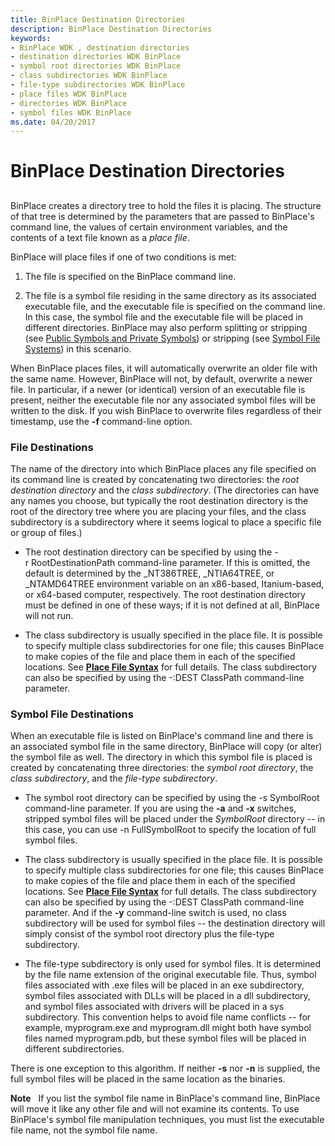 ```yaml
---
title: BinPlace Destination Directories
description: BinPlace Destination Directories
keywords:
- BinPlace WDK , destination directories
- destination directories WDK BinPlace
- symbol root directories WDK BinPlace
- class subdirectories WDK BinPlace
- file-type subdirectories WDK BinPlace
- place files WDK BinPlace
- directories WDK BinPlace
- symbol files WDK BinPlace
ms.date: 04/20/2017
---
```


# BinPlace Destination Directories


## <span id="ddk_binplace_destination_directories_tools"></span><span id="DDK_BINPLACE_DESTINATION_DIRECTORIES_TOOLS"></span>


BinPlace creates a directory tree to hold the files it is placing. The structure of that tree is determined by the parameters that are passed to BinPlace's command line, the values of certain environment variables, and the contents of a text file known as a *place file*.

BinPlace will place files if one of two conditions is met:

1.  The file is specified on the BinPlace command line.

2.  The file is a symbol file residing in the same directory as its associated executable file, and the executable file is specified on the command line. In this case, the symbol file and the executable file will be placed in different directories. BinPlace may also perform splitting or stripping (see [Public Symbols and Private Symbols](public-symbols-and-private-symbols.md)) or stripping (see [Symbol File Systems](symbol-file-systems.md)) in this scenario.

When BinPlace places files, it will automatically overwrite an older file with the same name. However, BinPlace will not, by default, overwrite a newer file. In particular, if a newer (or identical) version of an executable file is present, neither the executable file nor any associated symbol files will be written to the disk. If you wish BinPlace to overwrite files regardless of their timestamp, use the **-f** command-line option.

### <span id="file_destinations"></span><span id="FILE_DESTINATIONS"></span>File Destinations

The name of the directory into which BinPlace places any file specified on its command line is created by concatenating two directories: the *root destination directory* and the *class subdirectory*. (The directories can have any names you choose, but typically the root destination directory is the root of the directory tree where you are placing your files, and the class subdirectory is a subdirectory where it seems logical to place a specific file or group of files.)

-   The root destination directory can be specified by using the -r RootDestinationPath command-line parameter. If this is omitted, the default is determined by the \_NT386TREE, \_NTIA64TREE, or \_NTAMD64TREE environment variable on an x86-based, Itanium-based, or x64-based computer, respectively. The root destination directory must be defined in one of these ways; if it is not defined at all, BinPlace will not run.

-   The class subdirectory is usually specified in the place file. It is possible to specify multiple class subdirectories for one file; this causes BinPlace to make copies of the file and place them in each of the specified locations. See [**Place File Syntax**](place-file-syntax.md) for full details. The class subdirectory can also be specified by using the -:DEST ClassPath command-line parameter.

### <span id="symbol_file_destinations"></span><span id="SYMBOL_FILE_DESTINATIONS"></span>Symbol File Destinations

When an executable file is listed on BinPlace's command line and there is an associated symbol file in the same directory, BinPlace will copy (or alter) the symbol file as well. The directory in which this symbol file is placed is created by concatenating three directories: the *symbol root directory*, the *class subdirectory*, and the *file-type subdirectory*.

-   The symbol root directory can be specified by using the -s SymbolRoot command-line parameter. If you are using the **-a** and **-x** switches, stripped symbol files will be placed under the *SymbolRoot* directory -- in this case, you can use -n FullSymbolRoot to specify the location of full symbol files.

-   The class subdirectory is usually specified in the place file. It is possible to specify multiple class subdirectories for one file; this causes BinPlace to make copies of the file and place them in each of the specified locations. See [**Place File Syntax**](place-file-syntax.md) for full details. The class subdirectory can also be specified by using the -:DEST ClassPath command-line parameter. And if the **-y** command-line switch is used, no class subdirectory will be used for symbol files -- the destination directory will simply consist of the symbol root directory plus the file-type subdirectory.

-   The file-type subdirectory is only used for symbol files. It is determined by the file name extension of the original executable file. Thus, symbol files associated with .exe files will be placed in an exe subdirectory, symbol files associated with DLLs will be placed in a dll subdirectory, and symbol files associated with drivers will be placed in a sys subdirectory. This convention helps to avoid file name conflicts -- for example, myprogram.exe and myprogram.dll might both have symbol files named myprogram.pdb, but these symbol files will be placed in different subdirectories.

There is one exception to this algorithm. If neither **-s** nor **-n** is supplied, the full symbol files will be placed in the same location as the binaries.

**Note**   If you list the symbol file name in BinPlace's command line, BinPlace will move it like any other file and will not examine its contents. To use BinPlace's symbol file manipulation techniques, you must list the executable file name, not the symbol file name.

 

